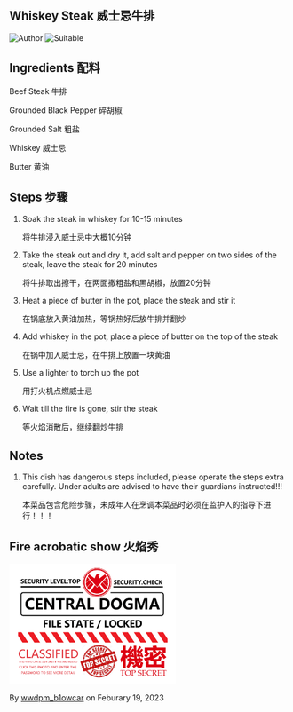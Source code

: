## Whiskey Steak 威士忌牛排

![Author](https://img.shields.io/badge/Author-wwdpm__b1owcar-blueviolet)
![Suitable](https://img.shields.io/badge/Suitable%20For-2--4%20People-brightgreen)

## Ingredients 配料

Beef Steak 牛排

Grounded Black Pepper 碎胡椒

Grounded Salt 粗盐

Whiskey 威士忌

Butter 黄油

## Steps 步骤

1. Soak the steak in whiskey for 10-15 minutes

    将牛排浸入威士忌中大概10分钟

2. Take the steak out and dry it, add salt and pepper on two sides of the steak, leave the steak for 20 minutes

    将牛排取出擦干，在两面撒粗盐和黑胡椒，放置20分钟

3. Heat a piece of butter in the pot, place the steak and stir it

    在锅底放入黄油加热，等锅热好后放牛排并翻炒

4. Add whiskey in the pot, place a piece of butter on the top of the steak

    在锅中加入威士忌，在牛排上放置一块黄油

5. Use a lighter to torch up the pot

    用打火机点燃威士忌

6. Wait till the fire is gone, stir the steak

    等火焰消散后，继续翻炒牛排

## Notes

1. This dish has dangerous steps included, please operate the steps extra carefully. Under adults are advised to have their guardians instructed!!!

    本菜品包含危险步骤，未成年人在烹调本菜品时必须在监护人的指导下进行！！！

## Fire acrobatic show 火焰秀

<div>
	<a href="https://aiden-l.github.io/pages/notready/doge.html"><img src="../../imgs/index/secret.png" style="width: 300px"/></a>
</div>

By [wwdpm_b1owcar](https://github.com/b1owcar) on Feburary 19, 2023
